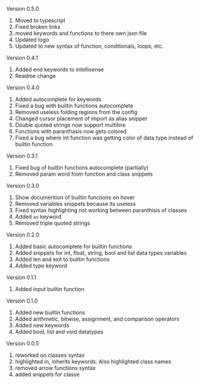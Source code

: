 Version 0.5.0

1. Moved to typescript
1. Fixed broken links
1. moved keywords and functions to there own json file
1. Updated logo
1. Updated to new syntax of function, conditionals, loops, etc.

Version 0.4.1

1. Added end keywords to intellisense
2. Readme change


Version 0.4.0

1. Added autocomplete for keywords
2. Fixed a bug with builtin functions autocomplete
3. Removed useless folding regions from the config
4. Changed cursor placement of import as alias snippet
5. Double quoted strings now support multiline
6. Functions with paranthasis now gets colored
7. Fixed a bug where int function was getting color of data type instead of builtin function

Version 0.3.1

1. Fixed bug of builtin functions autocomplete (partially)
2. Removed param word from function and class snippets

Version 0.3.0

1. Show documention of builtin functions on hover
2. Removed variables snippets because its useless
3. Fixed syntax highlighting not working between paranthisis of classes
4. Added `as` keyword
5. Removed triple quoted strings

Version 0.2.0

1. Added basic autocomplete for builtin functions
2. Added snippets for int, float, string, bool and list data types variables
3. Added len and exit to builtin functions
4. Added type keyword

Version 0.1.1

1. Added input builtin function

Version 0.1.0

1. Added new builtin functions
2. Added arithmetic, bitwise, assignment, and comparison operators
3. Added new keywords
4. Added bool, list and void datatypes

Version 0.0.5

1. reworked on classes syntax
2. highlighted in, inherits keywords. Also highlighted class names
3. removed arrow functions syntax
4. added snippets for classe